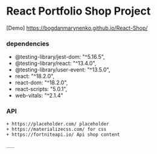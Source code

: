 # React Portfolio Shop Project

[Demo] https://bogdanmarynenko.github.io/React-Shop/

### dependencies
   + @testing-library/jest-dom: "^5.16.5",
   + @testing-library/react: "^13.4.0",
   + @testing-library/user-event: "^13.5.0",
   + react: "^18.2.0",
   + react-dom: "^18.2.0",
   + react-scripts: "5.0.1",
   + web-vitals: "^2.1.4"
   
   ### API
   
    + https://placeholder.com/ placeholder
    + https://materializecss.com/ for css
    + https://fortniteapi.io/ Api shop content
    
    ___
    
    
    
